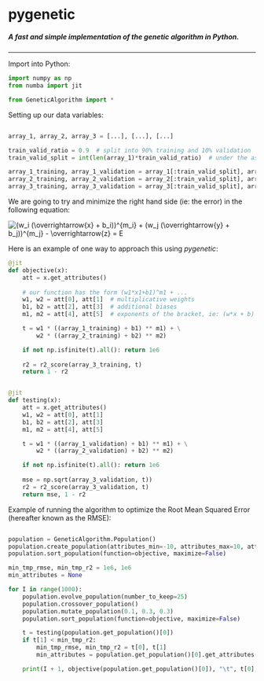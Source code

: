 # pygenetic
##### A fast and simple implementation of the genetic algorithm in Python.



---
Import into Python:

```python
import numpy as np
from numba import jit

from GeneticAlgorithm import *
```


Setting up our data variables:

```python

array_1, array_2, array_3 = [...], [...], [...]

train_valid_ratio = 0.9  # split into 90% training and 10% validation
train_valid_split = int(len(array_1)*train_valid_ratio)  # under the assumption they are all equal in size

array_1_training, array_1_validation = array_1[:train_valid_split], array_1[train_valid_split:]
array_2_training, array_2_validation = array_2[:train_valid_split], array_2[train_valid_split:]
array_3_training, array_3_validation = array_3[:train_valid_split], array_3[train_valid_split:]

```


We are going to try and minimize the right hand side (ie: the error) in the following equation:

<img src="http://www.sciweavers.org/upload/Tex2Img_1465766617/render.png" align="center" border="0" 
alt="(w_i (\overrightarrow{x}  + b_i))^{m_i} + (w_j (\overrightarrow{y}  + b_j))^{m_j} - \overrightarrow{z}  = E"/>

Here is an example of one way to approach this using _pygenetic_:


```python
@jit
def objective(x):
    att = x.get_attributes()
    
    # our function has the form (w1*x1+b1)^m1 + ...
    w1, w2 = att[0], att[1]  # multiplicative weights
    b1, b2 = att[2], att[3]  # additional biases
    m1, m2 = att[4], att[5]  # exponents of the bracket, ie: (w*x + b)

    t = w1 * ((array_1_training) + b1) ** m1) + \
        w2 * ((array_2_training) + b2) ** m2)

    if not np.isfinite(t).all(): return 1e6
    
    r2 = r2_score(array_3_training, t)
    return 1 - r2


@jit
def testing(x):
    att = x.get_attributes()
    w1, w2 = att[0], att[1]
    b1, b2 = att[2], att[3]
    m1, m2 = att[4], att[5]

    t = w1 * ((array_1_validation) + b1) ** m1) + \
        w2 * ((array_2_validation) + b2) ** m2)

    if not np.isfinite(t).all(): return 1e6
    
    mse = np.sqrt(array_3_validation, t))
    r2 = r2_score(array_3_validation, t)
    return mse, 1 - r2

```

Example of running the algorithm to optimize the Root Mean Squared Error (hereafter known as the RMSE):

```python

population = GeneticAlgorithm.Population()
population.create_population(attributes_min=-10, attributes_max=10, attributes_size=6, population_size=25000)
population.sort_population(function=objective, maximize=False)

min_tmp_rmse, min_tmp_r2 = 1e6, 1e6
min_attributes = None

for I in range(1000):
    population.evolve_population(number_to_keep=25)
    population.crossover_population()
    population.mutate_population(0.1, 0.3, 0.3)
    population.sort_population(function=objective, maximize=False)

    t = testing(population.get_population()[0])
    if t[1] < min_tmp_r2:
        min_tmp_rmse, min_tmp_r2 = t[0], t[1]
        min_attributes = population.get_population()[0].get_attributes()

    print(I + 1, objective(population.get_population()[0]), "\t", t[0], "\t", 1-t[1])
```
